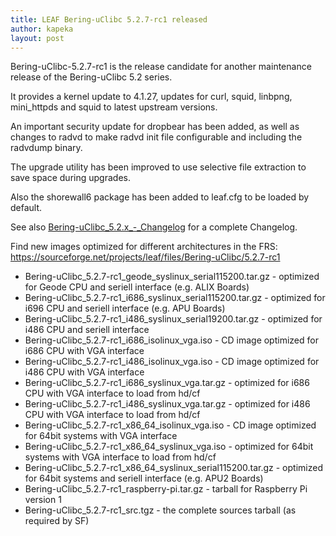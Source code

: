 ```yaml
---
title: LEAF Bering-uClibc 5.2.7-rc1 released
author: kapeka
layout: post
---
```

Bering-uClibc-5.2.7-rc1 is the release candidate for another  maintenance release of the
Bering-uClibc 5.2 series.
<p>
It provides a kernel update to 4.1.27, updates for curl, squid, linbpng,
mini_httpds and squid to latest upstream versions.
</p>
<p>
An important security update for dropbear has been added, as well as changes to radvd
to make radvd init file configurable and including the radvdump binary.
</p>
<p>
The upgrade utility has been improved to use selective file extraction to save space
during upgrades.
</p>
<p>
Also the shorewall6 package has been added to leaf.cfg to be loaded by default.
</p>
See also
<a href="{{ site.buc_wiki_url }}/Bering-uClibc_5.2.x_-_Changelog">Bering-uClibc_5.2.x_-_Changelog</a>
for a complete Changelog.

<p>Find new images optimized for different architectures in the FRS:
<a href="https://sourceforge.net/projects/leaf/files/Bering-uClibc/5.2.7-rc1">https://sourceforge.net/projects/leaf/files/Bering-uClibc/5.2.7-rc1</a>
<ul>

<li>Bering-uClibc_5.2.7-rc1_geode_syslinux_serial115200.tar.gz - optimized for Geode CPU and seriell interface (e.g. ALIX Boards) </li>

<li>Bering-uClibc_5.2.7-rc1_i686_syslinux_serial115200.tar.gz - optimized for i696 CPU and seriell interface (e.g. APU Boards) </li>

<li>Bering-uClibc_5.2.7-rc1_i486_syslinux_serial19200.tar.gz - optimized for i486 CPU and seriell interface </li>

<li>Bering-uClibc_5.2.7-rc1_i686_isolinux_vga.iso - CD image optimized for i686 CPU with VGA interface</li>

<li>Bering-uClibc_5.2.7-rc1_i486_isolinux_vga.iso - CD image optimized for i486 CPU with VGA interface</li>

<li>Bering-uClibc_5.2.7-rc1_i686_syslinux_vga.tar.gz - optimized for i686 CPU with VGA interface to load from hd/cf</li>

<li>Bering-uClibc_5.2.7-rc1_i486_syslinux_vga.tar.gz - optimized for i486 CPU with VGA interface to load from hd/cf</li>

<li>Bering-uClibc_5.2.7-rc1_x86_64_isolinux_vga.iso - CD image optimized for 64bit systems  with VGA interface</li>

<li>Bering-uClibc_5.2.7-rc1_x86_64_syslinux_vga.iso - optimized for 64bit systems  with VGA interface to load from hd/cf</li>

<li>Bering-uClibc_5.2.7-rc1_x86_64_syslinux_serial115200.tar.gz - optimized for 64bit systems and seriell interface (e.g. APU2 Boards) </li>

<li>Bering-uClibc_5.2.7-rc1_raspberry-pi.tar.gz - tarball for Raspberry Pi version 1</li>

<li>Bering-uClibc_5.2.7-rc1_src.tgz - the complete sources tarball (as required by SF)</li>
</ul>
